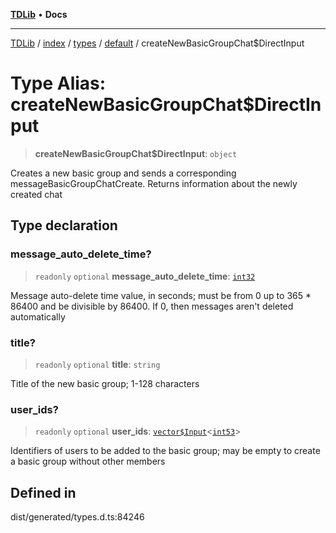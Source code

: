 [**TDLib**](../../../../../../README.md) • **Docs**

***

[TDLib](../../../../../../modules.md) / [index](../../../../../README.md) / [types](../../../README.md) / [default](../README.md) / createNewBasicGroupChat$DirectInput

# Type Alias: createNewBasicGroupChat$DirectInput

> **createNewBasicGroupChat$DirectInput**: `object`

Creates a new basic group and sends a corresponding messageBasicGroupChatCreate. Returns information about the newly created chat

## Type declaration

### message\_auto\_delete\_time?

> `readonly` `optional` **message\_auto\_delete\_time**: [`int32`](int32-1.md)

Message auto-delete time value, in seconds; must be from 0 up to 365 * 86400 and be divisible by 86400. If 0, then messages aren't deleted automatically

### title?

> `readonly` `optional` **title**: `string`

Title of the new basic group; 1-128 characters

### user\_ids?

> `readonly` `optional` **user\_ids**: [`vector$Input`](vector$Input.md)\<[`int53`](int53-1.md)\>

Identifiers of users to be added to the basic group; may be empty to create a basic group without other members

## Defined in

dist/generated/types.d.ts:84246
